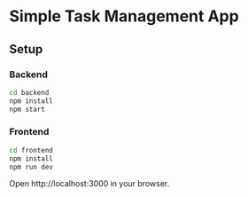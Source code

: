 # Simple Task Management App

## Setup

### Backend
```bash
cd backend
npm install
npm start
```

### Frontend
```bash
cd frontend
npm install
npm run dev
```

Open http://localhost:3000 in your browser.